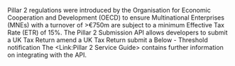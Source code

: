 Pillar 2 regulations were introduced by the Organisation for Economic Cooperation and Development (OECD) to ensure Multinational Enterprises (MNEs) with a turnover of >€750m are subject to a minimum Effective Tax Rate (ETR) of 15%.
The Pillar 2 Submission API allows developers to 
submit a UK Tax Return 
amend a UK Tax Return <Add to github when completed>
submit a Below - Threshold notification <Add to github when completed>
The <Link:Pillar 2 Service Guide> contains further information on integrating with the API.

